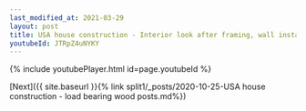 ```yaml
---
last_modified_at: 2021-03-29
layout: post
title: USA house construction - Interior look after framing, wall install whatsapp status
youtubeId: JTRpZ4uNYKY
---
```


{% include youtubePlayer.html id=page.youtubeId %}

[Next]({{ site.baseurl }}{% link split1/_posts/2020-10-25-USA house construction - load bearing wood posts.md%})
